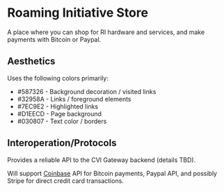 # Roaming Initiative Store

A place where you can shop for RI hardware and services, and make payments with Bitcoin or Paypal.

## Aesthetics

Uses the following colors primarily:

 * #587326 - Background decoration / visited links
 * #32958A - Links / foreground elements
 * #7EC9E2 - Highlighted links
 * #D1EECD - Page background
 * #030807 - Text color / borders

## Interoperation/Protocols

Provides a reliable API to the CVI Gateway backend (details TBD).

Will support [Coinbase][coinbase] API for Bitcoin payments, Paypal API, and possibly Stripe for direct credit card transactions.

[coinbase]: https://coinbase.com/docs/merchant_tools/payment_buttons
